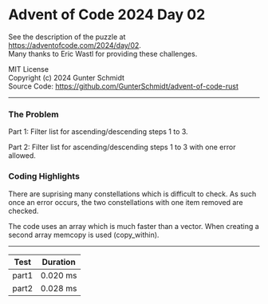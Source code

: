 # Advent of Code 2024 Day 02

See the description of the puzzle at <https://adventofcode.com/2024/day/02>.  
Many thanks to Eric Wastl for providing these challenges.

MIT License  
Copyright (c) 2024 Gunter Schmidt  
Source Code: <https://github.com/GunterSchmidt/advent-of-code-rust>

---
### The Problem

Part 1: Filter list for ascending/descending steps 1 to 3.

Part 2: Filter list for ascending/descending steps 1 to 3 with one error allowed.

### Coding Highlights

There are suprising many constellations which is difficult to check. As such
once an error occurs, the two constellations with one item removed are checked.

The code uses an array which is much faster than a vector. When creating a second
array memcopy is used (copy_within).

---

| Test  | Duration |
| ----- | -------- |
| part1 | 0.020 ms |
| part2 | 0.028 ms |

